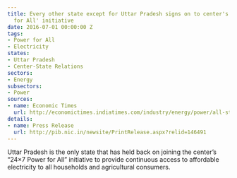 ```yaml
---
title: Every other state except for Uttar Pradesh signs on to center's '24X7 Power
  for All' initiative
date: 2016-07-01 00:00:00 Z
tags:
- Power for All
- Electricity
states:
- Uttar Pradesh
- Center-State Relations
sectors:
- Energy
subsectors:
- Power
sources:
- name: Economic Times
  url: http://economictimes.indiatimes.com/industry/energy/power/all-states/uts-barring-up-sign-24x7-power-for-all-plan/articleshow/52905425.cms
details:
- name: Press Release
  url: http://pib.nic.in/newsite/PrintRelease.aspx?relid=146491
---
```


Uttar Pradesh is the only state that has held back on joining the center’s “24×7 Power for All” initiative to provide continuous access to affordable electricity to all households and agricultural consumers.

